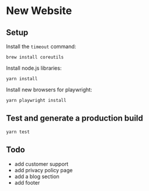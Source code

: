 # New Website

## Setup

Install the `timeout` command:

```
brew install coreutils
```

Install node.js libraries:

```
yarn install
```

Install new browsers for playwright:

```
yarn playwright install
```

## Test and generate a production build

```
yarn test
```

## Todo

- add customer support
- add privacy policy page
- add a blog section
- add footer
